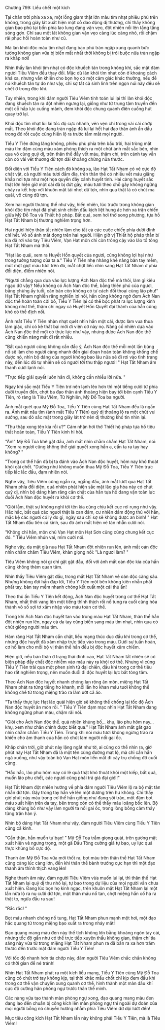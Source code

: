 




Chương 799: Liều chết một kích


Tại chân trời phía xa xa, một lồng giam thật lớn màu tím nhạt phiêu phù trên không, trong giây lát xuất hiện một cỗ dao động dị thường, chỉ thấy không gian bao phủ tại bốn phía lao lung đang vặn vẹo, đột nhiên nổi lên tầng tầng sóng gợn. Chỉ sau một lát không gian vặn vẹo càng lúc càng nhỏ, rồi chậm rãi phục hồi hoàn toàn như cũ.

Mà làn khói độc màu tím nhạt đang bao phủ tràn ngập xung quanh bức tường không gian vừa bị biến mất nhất thời không bị trói buộc nữa tràn ngập ra khắp nơi!

Nhìn thấy làn khói tím nhạt có độc khuếch tán trong không khí, sắc mặt đám người Tiêu Viêm đều thay đổi. Mặc dù làn khói tím nhạt còn ở khoảng cách khá xa, nhưng vẫn khiến cho bọn họ có một cảm giác khác thường, nếu để nó khuếch tán tự do như vậy, chỉ sợ tất cả sinh linh trên ngọn núi này đều sẽ chết ở trong độc khí.

Tuy nhiên, trong khi đám người Tiêu Viêm tính toán lui lại thì làn khói độc đang khuếch tán ra đột nhiên ngưng lại, giống như từ trung tâm truyền đến một cỗ hấp lực cuồng mãnh, đem khói độc chung quanh điên cuồng hút quay trở lại.

Khói độc tím nhạt lùi lại tốc độ cực nhanh, vẻn vẹn chỉ trong vài cái chớp mắt. Theo khói độc đang tràn ngập đã lui lại hết hai đạo thân ảnh ẩn dấu trong đó rốt cuộc cũng hiển lộ ra trước tầm mắt mọi người.

Tiểu Y Tiên đứng lăng không, phiêu phù phía trên bầu trời, hai tròng mắt màu tím đậm cùng màu xám phóng thích ra một chút ánh mắt sắc bén, nhìn qua vô cùng quỷ dị, trên thân thể đầy vết máu, thậm chí, trên cánh tay vẫn còn có vài vết thương dữ tợn dài khoảng chừng nửa thước.

Đối diện với Tiểu Y Tiên cách đó không xa, lão Hạt Tất Nham có vẻ cực độ chật vật, cả người máu tươi đầm đìa, trên thân thể có nhiều vết máu giăng khắp nơi tựa như một họa quyển đầy cảnh huyết tinh. Hai càng huyết sắc thật lớn hiện giờ một cái đã bị đứt gãy, máu tươi theo chỗ gãy không ngừng chảy ra kết hợp với khuôn mặt tái nhợt dữ tợn, nhìn qua thật là có chút ma quái, vô cùng dữ tợn.

Xem hai người thương thế như vậy, hiển nhiên, lúc trước trong không gian khói độc tím nhạt đã phát sinh chiến đấu kịch liệt hung ác hơn xa trận chiến giữa Mỹ Đỗ Toa và Thiết hộ pháp. Bất quá, xem hơi thở song phương, tựa hồ Hạt Tất Nham bị thương nghiêm trọng hơn.

Hai người hiện thân tất nhiên làm cho tất cả các cuộc chiến phía dưới đình chỉ hết. Vô số ánh mắt đọng trên hai người. Hiện giờ vị Thiết hộ pháp thần bí kia đã rơi vào tay Tiêu Viêm, Vạn Hạt môn chỉ còn trông cậy vào lão tổ tông Hạt Tất Nham mà thôi.

"Hạt lão quái, xem ra Huyết Hồn quyết của ngươi, cũng không lợi hại như trong tưởng tượng của ta a." Tiểu Y Tiên nhẹ nhàng khẽ nâng bàn tay mềm, mút một giọt máu tươi trên đó, mắt chợt liếc nhìn sang Hạt Tất Nham ở phía đối diện, điềm nhiên nói.

"Ngươi chẳng qua dựa vào lực lượng Ách Nan độc thể mà thôi, làm gì kiêu ngạo dữ vậy? Nếu không có Ách Nan độc thể, bằng thiên phú của ngươi, bằng chừng ấy tuổi, căn bản còn không có tư cách đối thoại cùng lão phu!" Hạt Tất Nham nghiến răng nghiến lợi nói, hắn cũng không ngờ đem Ách Nan độc thể hoàn toàn cởi bỏ, Tiểu Y Tiên lại có thể bộc phát ra lực lượng kinh khủng như thế, thậm chí ngay cả Huyết Hồn Quyết đại thành của hắn cũng khó có thể địch nổi.

Ánh mắt Tiểu Y Tiên nhàn nhạt quét nhìn hắn một cái, được làm vua thua làm giặc, chỉ có kẻ thất bại mới đi viện cớ này nọ. Nàng cố nhiên dựa vào Ách Nan độc thể mới có thực lực như vậy, nhưng được Ách Nan độc thể cũng khiến nàng mất đi rất nhiều.

"Bất quá ngươi cũng không cần đắc ý, Ách Nan độc thể mỗi một lần bùng nổ sẽ làm cho ngươi càng nhanh đến giai đoạn hoàn toàn không khống chế được nó, nhìn bộ dáng của ngươi không bao lâu nữa sẽ đi rơi vào tình trạng này, đến lúc đó tự nhiên sẽ có người tới thu thập ngươi! " Hạt Tất Nham âm thanh cười lạnh nói.

"Trực tiếp giải quyết luôn hắn đi, không cần nhiều lời nữa. "

Ngay khi sắc mặt Tiểu Y Tiên trơ nên lạnh lẽo hơn thì một tiếng cười từ phía dưới truyền đến, chợt ba đạo thân ảnh thoáng hiện bay tới bên cạnh Tiểu Y Tiên, rõ ràng là Tiêu Viêm, Tử Nghiên, Mỹ Đỗ Toa ba người.

Ánh mắt quét qua Mỹ Đỗ Toa, Tiểu Y Tiên cùng Hạt Tất Nham đều là ngẩn ra. Ánh mắt nâu tím (ánh mắt Tiểu Y Tiên) quỷ dị thoáng lộ ra một chút vui sướng, sau đó sắc mặt trong giây lát trở nên dị thường khó tin nhìn lại.

"Thu thập xong tên kia rồi ư?" Cảm nhận hơi thở Thiết hộ pháp tựa hồ tiêu thất hoàn toàn, Tiểu Y Tiên kinh hỉ hỏi.

"Ân!" Mỹ Đỗ Toa khẽ gật đầu, ánh mắt nhìn chằm chằm Hạt Tất Nham, nói: "Xem ra ngươi cũng không thể giải quyết xong hắn a, cần ta ra tay hay không? "

"Trong cơ thể hắn đã bị ta đánh vào Ách Nan độc huyết, hôm nay khó thoát khỏi cái chết. "Dường như không muốn thua Mỹ Đỗ Toa, Tiểu Y Tiên trực tiếp lắc lắc đầu, đạm nhiên nói.

Nghe vậy, Tiêu Viêm cũng ngẩn ra, ngẩng đầu, ánh mắt lướt qua Hạt Tất Nham phía đối diện, quả nhiên phát hiện sắc mặt lão gia hỏa này có chút quỷ dị, nhìn bộ dáng hàm răng cắn chặt của hắn tựa hồ đang vận toàn lực đuổi Ách Nan độc huyết ra khỏi cơ thể.

"Giỏi lắm, thật sự không nghĩ tới tên kia cũng chịu kết cục rơi rụng như vậy. Hắc hắc, bất quá các ngươi thật là can đảm, cư nhiên dám động thủ với hắn, mặc kệ các ngươi có lý do gì, ngày sau chỉ sợ sẽ không được an bình! " Hạt Tất Nham đầu tiên cả kinh, sau đó ánh mắt hiện vẻ tàn nhẫn cười nói.

"Không chỉ hắn, môn chủ Vạn Hạt môn Hạt Sơn cũng cùng chung kết cục đó. " Tiêu Viêm nhún vai, mỉm cười nói.

Nghe vậy, da mặt già nua Hạt Tất Nham đột nhiên run lên, ánh mắt oán độc nhìn chằm chằm Tiêu Viêm, khàn giọng nói: "Là ngươi làm? "

Tiêu Viêm không nói gì chỉ gật gật đầu, đối với ánh mắt oán độc kia của hắn cũng không thèm quan tâm.

Nhìn thấy Tiêu Viêm gật đầu, trong mắt Hạt Tất Nham vẻ oán độc càng sâu. Nhưng không đợi hắn đáp lời, Tiểu Y Tiên một bên không kiên nhẫn phất phất tay, bàn tay mềm nhanh chóng kết xuất một cái thủ ấn!

Theo thủ ấn Tiểu Y Tiên kết động, Ách Nan độc huyết trong cơ thể Hạt Tất Nham, nhất thời vang lên một tiếng thình thịch rồi nổ tung ra cuối cùng hóa thành vô số sợi tơ xâm nhập vào máu toàn cơ thể.

Trong khi Ách Nan độc huyết tan vào trong máu Hạt Tất Nham, thân thể hắn đột nhiên run lên, ngay cả da tay cũng biến sang màu tím nhạt, nhìn qua có chút giống người màu tím.

Hàm răng Hạt Tất Nham cắn chặt, liều mạng thúc dục đấu khí trong cơ thể, nhưng độc huyết đã xâm nhập trực tiếp vào trong máu. Dưới sự tuần hoàn, cơ hồ làm cho mỗi bộ vị thân thể hắn đều bị độc huyết xâm chiếm.

Hiện giờ, nếu bản thân ở trạng thái đỉnh cao, Hạt Tất Nham tất nhiên sẽ có biện pháp đẩy chất độc nhiễm vào máu này ra khỏi cơ thể. Nhưng vì cùng Tiểu Y Tiên trải qua một phen sinh tử đại chiến, đấu khí trong cơ thể tiêu hao rất nghiêm trọng, nên muốn đuổi đi độc huyết lại lực bất tòng tâm.

Theo Ách Nan độc huyết nhanh chóng lan rộng ăn mòn, miệng Hạt Tất Nham phát ra từng tiếng ho khanh, mỗi lần ho khan máu tươi không thể khống chế từ trong miệng trào ra làm ướt cả áo.

"Ta thấy thực lực Hạt lão quái hiện giờ sẽ không thể chống lại tốc độ Ách Nan độc huyết ăn mòn rồi. " Tiểu Y Tiên đạm mạc nhìn Hạt Tất Nham đang không ngừng phun máu, chậm rãi nói.

"Giỏi cho Ách Nan độc thể. quả nhiên khủng bố… khụ, lão phu hôm nay… khụ, xem như chân chính được biết qua." Hạt Tất Nham ánh mắt gắt gao nhìn chằm chằm Tiểu Y Tiên. Trong khi nói máu tươi không ngừng trào ra khiến cho âm thanh của hắn có chút làm người nổi gai ốc.

Khắp chân trời, giờ phút này lặng ngắt như tờ, ai cũng có thể nhìn ra, giờ phút này Hạt Tất Nham đã là một tên cùng đường mạt lộ, mà chỉ cần hắn ngã xuống, như vậy toàn bộ Vạn Hạt môn liền mất đi cây trụ chống đỡ cuối cùng.

"Hắc hắc, lão phu hôm nay có lẽ quả thật khó thoát khỏi một kiếp, bất quá, muốn lão phu chết, các ngươi cũng phải trả giá đại giới!"

Hạt Tất Nham đột nhiên hướng về phía đám người Tiêu Viêm lộ ra bộ mặt tàn nhẫn dữ tợn. Gậy trong tay hắn vẽ lên một đường trên hư không. Chỉ thấy giờ phút này máu trong cơ thể hắn giống như đang sôi trào, một đám bọt máu xuất hiện trên da tay, bên trong còn có thể thấy máu loãng bốc lên. Bộ dáng khủng bố như vậy làm người ta nổi gai ốc, trong lòng bỗng cảm thấy từng trận hàn ý.

Nhìn bộ dáng Hạt Tất Nham như vậy, đám người Tiêu Viêm cùng Tiểu Y Tiên cũng cả kinh.

"Cẩn thận, hắn muốn tự bạo! " Mỹ Đỗ Toa trầm giọng quát, trên gương mặt xuất hiện vẻ ngưng trọng, một gã Đấu Tông cường giả tự bạo, uy lực quả thực khủng bố cực độ.

Thanh âm Mỹ Đỗ Toa vừa mới thốt ra, bọt máu trên thân thể Hạt Tất Nham cũng càng lúc càng lớn, đến khi thân thể bành trướng cực hạn thì một đạo thanh âm thình thịch vang lên!

Nghe thanh âm này, đám người Tiêu Viêm vừa muốn lui lại, thì thân thể Hạt Tất Nham lại quỷ dị thu nhỏ lại, tự bạo trong dự liệu của mọi người vẫn chưa xuất hiện. Đang lúc bọn họ kinh ngạc, trên khuôn mặt Hạt Tất Nham lại một lần nữa lộ ra nụ cười dữ tợn, một thân máu nổ tan, chợt miệng hắn cố há ra thật to, ngửa đầu ra sau!

"Rắc rắc! "

Bọt máu nhanh chóng nổ tung, Hạt Tất Nham phun mạnh một hơi, một đạo hắc quang từ trong miệng bạo xuất ra trong nháy mắt!

Đạo quang mang màu đen này thể tích không lớn bằng khoảng ngón tay cái, nhưng tốc độ gần như có thể trực tiếp xuyên thấu không gian, thậm chí tia sáng này vừa từ trong miệng Hạt Tất Nham phun ra đã bắn ra xa hơn trăm thước đến trước mặt đám người Tiểu Y Tiên!

Với tốc độ nhanh hơn tia chớp này, đám người Tiêu Viêm chắc chắn không có thời gian để né tránh!

Nhìn Hạt Tất Nham phát ra một kích liều mạng, Tiểu Y Tiên cùng Mỹ Đỗ Toa cũng có chút trở tay không kịp, tại thời khắc mấu chốt chỉ kịp đem đấu khí trong cơ thể vận chuyển xung quanh cơ thể, hình thành một màn đấu khí cực độ cường hãn phòng ngự trước thân thể mình.

Các nàng vừa tạo thành màn phòng ngự xong, đạo quang mang màu đen đang lao đến chuẩn bị công kích lên màn phòng ngự thì ngoài dự đoán của mọi người bỗng nó chuyển hướng nhằm phía Tiêu Viêm dữ dội lướt đến!

Mục tiêu công kích Hạt Tất Nham lần này không phải Tiểu Y Tiên, mà là Tiêu Viêm!




